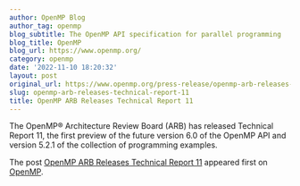 ```yaml
---
author: OpenMP Blog
author_tag: openmp
blog_subtitle: The OpenMP API specification for parallel programming
blog_title: OpenMP
blog_url: https://www.openmp.org/
category: openmp
date: '2022-11-10 18:20:32'
layout: post
original_url: https://www.openmp.org/press-release/openmp-arb-releases-technical-report-11/?utm_source=rss&utm_medium=rss&utm_campaign=openmp-arb-releases-technical-report-11
slug: openmp-arb-releases-technical-report-11
title: OpenMP ARB Releases Technical Report 11
---
```


<p>The OpenMP® Architecture Review Board (ARB) has released Technical Report 11, the first preview of the future version 6.0 of the OpenMP API and version 5.2.1 of the collection of programming examples.</p>

<p>The post <a href="https://www.openmp.org/press-release/openmp-arb-releases-technical-report-11/" rel="nofollow">OpenMP ARB Releases Technical Report 11</a> appeared first on <a href="https://www.openmp.org" rel="nofollow">OpenMP</a>.</p>